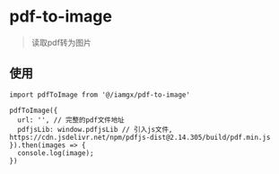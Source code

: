 
# pdf-to-image
> 读取pdf转为图片


## 使用
```
import pdfToImage from '@/iamgx/pdf-to-image'

pdfToImage({
  url: '', // 完整的pdf文件地址
  pdfjsLib: window.pdfjsLib // 引入js文件, https://cdn.jsdelivr.net/npm/pdfjs-dist@2.14.305/build/pdf.min.js
}).then(images => {
  console.log(image);
})
```
